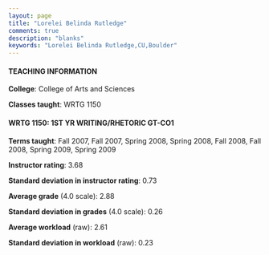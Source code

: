 ```yaml
---
layout: page
title: "Lorelei Belinda Rutledge" 
comments: true
description: "blanks"
keywords: "Lorelei Belinda Rutledge,CU,Boulder"
---
```

<head>
<script src="https://ajax.googleapis.com/ajax/libs/jquery/2.1.3/jquery.min.js"></script>
<script src="https://dl.dropboxusercontent.com/s/pc42nxpaw1ea4o9/highcharts.js?dl=0"></script>
<!-- <script src="../assets/js/highcharts.js"></script> -->
<style type="text/css">@font-face {
	font-family: "Bebas Neue";
	src: url(https://www.filehosting.org/file/details/544349/BebasNeue Regular.otf) format("opentype");
	}
	h1.Bebas { 
		font-family: "Bebas Neue", Verdana, Tahoma;
	}
</style>
</head>
	   
#### TEACHING INFORMATION

**College**: College of Arts and Sciences

**Classes taught**: WRTG 1150

#### WRTG 1150: 1ST YR WRITING/RHETORIC GT-CO1

**Terms taught**: Fall 2007, Fall 2007, Spring 2008, Spring 2008, Fall 2008, Fall 2008, Spring 2009, Spring 2009

**Instructor rating**: 3.68

**Standard deviation in instructor rating**: 0.73

**Average grade** (4.0 scale): 2.88

**Standard deviation in grades** (4.0 scale): 0.26

**Average workload** (raw): 2.61

**Standard deviation in workload** (raw): 0.23

